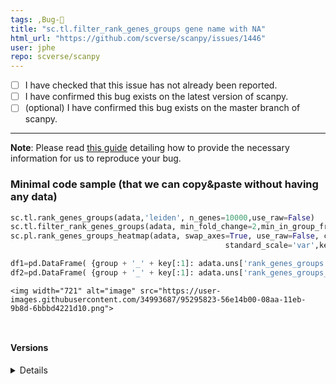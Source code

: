 ```yaml
---
tags: ,Bug-🐛
title: "sc.tl.filter_rank_genes_groups gene name with NA"
html_url: "https://github.com/scverse/scanpy/issues/1446"
user: jphe
repo: scverse/scanpy
---
```


- [ ] I have checked that this issue has not already been reported.
- [ ] I have confirmed this bug exists on the latest version of scanpy.
- [ ] (optional) I have confirmed this bug exists on the master branch of scanpy.

---

**Note**: Please read [this guide](https://matthewrocklin.com/blog/work/2018/02/28/minimal-bug-reports) detailing how to provide the necessary information for us to reproduce your bug.


### Minimal code sample (that we can copy&paste without having any data)

```python
sc.tl.rank_genes_groups(adata,'leiden', n_genes=10000,use_raw=False)
sc.tl.filter_rank_genes_groups(adata, min_fold_change=2,min_in_group_fraction=0.3,use_raw=False,key='rank_genes_groups')
sc.pl.rank_genes_groups_heatmap(adata, swap_axes=True, use_raw=False, cmap='bwr', dendrogram=True,n_genes=1000,
                                                standard_scale='var',key='rank_genes_groups_filtered')

df1=pd.DataFrame( {group + '_' + key[:1]: adata.uns['rank_genes_groups'][key][group]  for group in ['0','1'] for key in ['names','logfoldchanges']})
df2=pd.DataFrame( {group + '_' + key[:1]: adata.uns['rank_genes_groups_filtered'][key][group]  for group in ['0','1'] for key in ['names','logfoldchanges']})
```

```pytb
<img width="721" alt="image" src="https://user-images.githubusercontent.com/34993687/95295823-56e14b00-08aa-11eb-9b8d-6bbbd4221d10.png">



```

#### Versions

<details>

Hi,

I have run sc.tl.filter_rank_genes_groups() succssfully, but I find some gene names in adata.uns['rank_genes_groups_filtered']['names'] is na
<img width="996" alt="scanpy_bug" src="https://user-images.githubusercontent.com/34993687/95296453-61e8ab00-08ab-11eb-96aa-c8b6a2215d5c.png">
n,  but all gene names in adata.uns['rank_genes_groups']['names'] are correct. So, how could this happern?

Thanks,
Jphe
</details>